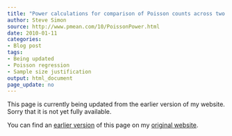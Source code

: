 ```yaml
---
title: "Power calculations for comparison of Poisson counts across two groups"
author: Steve Simon
source: http://www.pmean.com/10/PoissonPower.html
date: 2010-01-11
categories:
- Blog post
tags:
- Being updated
- Poisson regression
- Sample size justification
output: html_document
page_update: no
---
```


This page is currently being updated from the earlier version of my website. Sorry that it is not yet fully available.

<!---More--->

You can find an [earlier version][sim1] of this page on my [original website][sim2].

[sim1]: http://www.pmean.com/10/PoissonPower.html
[sim2]: http://www.pmean.com/original_site.html
